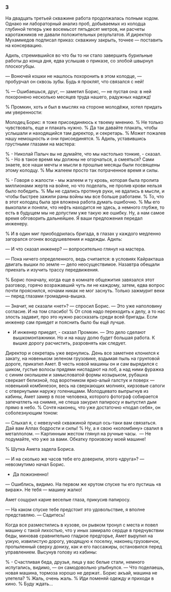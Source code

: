 ### 3

На двадцать третьей скважине работа продолжалась полным ходом.
Однако ни лабораторный анализ проб, добываемых из колодца глубиной теперь уже восемьсот пятьдесят метров, ни расчеты каротажников не давали положительных результатов.
И директор Мухаммедов подписал приказ: скважину закрыть, точнее — поставить на консервацию.

Адиль, стремившийся во что бы то ни стало завершить бурильные работы до конца дня, едва услышав о приказе, со злобой швырнул плоскогубцы.

— Вонючей кошки не нашлось похоронить в этом колодце, — пробурчал он сквозь зубы.
Будь я проклят, что связался с ней!

% — Ошибаешься, друг, — заметил Борис, — не пустая она: в ней похоронено несколько месяцев труда нашего, радужных надежд!

% Промкин, хоть и был в мыслях на стороне молодёжи, хотел придать им уверенности:

Молодец Борис: я тоже присоединяюсь к твоему мнению.
% Не только чувствовать, еще и плакать нужно.
% Да так давайте плакать, чтобы услышали и находящийся там директор, и секретарь.
% Может пожалев нашу немощность и они присоединятся.
% Адиль, уставившись грустными глазами на мастера:

% - Николай Палыч вы не думайте, что мы настолько тонкие, - сказал.
% - Но в такое время мы должны не огорчаться, а смеяться?
Сами знаете, все наши мечты и мысли в прошлые месяцы были посвящены этому колодцу.
% Мы жалеем просто так потраченное время и силы.

% - Говоря о жалости - мы жалеем и ту кровь, которая была пролита миллионами жертв на войне, но что поделать, не пролив крови нельзя было победить.
% Мы не сдались протянув руки, не вдались в мысли, и чтобы быстрее зажили раны войны мы все больше работаем.
% То, что в этот колодец была зря вложена работа думать ошибочно.
% Мы его выкопали и поняли, что нефть находится не здесь, а немного глубже, то есть в будущем мы не допустим уже такую же ошибку.
Ну, а нам самое время обговорить дальнейшее.
Я ваши предложения передал инженеру.

% И в один миг приободрилась бригада, в глазах у каждого медленно загорался огонек воодушевления и надежды.
Адиль:

— И что сказал инженер? — вопросительно глянул на мастера.

— Пока ничего определенного, ведь считается: в условиях Кайракташа двигать вышки по земле — дело неосуществимое.
Назавтра обещали приехать и изучить трассу передвижения.

% Борис поначалу, когда еще в комнате общежития завязался этот разговор, горячо возражавший чуть ли не каждому, затем, едва вопрос почти прояснился, ночами никак не мог заснуть.
Только зажмурит веки — перед глазами громадина-вышка.

— Значит, не сказали «нет»? — спросил Борис.
— Это уже наполовину согласие.
И на том спасибо!
% От слов надо переходить к делу, а то нас злость задавит, про это нужно рассказать среди всей бригады.
Если инженер сам приедет и пояснить было бы ещё лучше.

- И инженер приедет, - сказал Промкин.
— Это дело сделают вышкомонтажники.
Но и на нашу долю будет большая работа.
К вышке дорогу расчистить, разровнять как следует.

Директор и секретарь уже вернулись.
День все заметнее клонился к закату, на новеньком зеленом грузовике, вздымая пыль на грунтовой дороге, прикатил Амет.
В честь новой машины он и сам вырядился с шиком, густые волосы прядями ниспадают на лоб, а над ними фуражка с синим околышем и замысловатой формы козырьком, рубашка сверкает белизной, под воротником ярко-алый галстук и поверх — новенький комбинезон, весь на сверкающих молниях, кирзовые сапоги с отвернутыми наружу голенищами.
Молодцевато выпрыгнув из кабины, Амет замер в позе человека, которого фотограф собирается запечатлеть на снимке, не спеша закурил папиросу и выпустил дым прямо в небо.
% Сочтя наконец, что уже достаточно «подал себя», он соболезнующим тоном:

— Слыхал я, с невезучей скважиной пришл ось-таки вам связаться.
Дай вам Аллах бодрости и силы!
% Ну, а я свою «коломбину» свалил в металлолом.
— Картинным жестом глянул на ручные часы.
 — Не подумайте, что уже за вами.
Обкатку произвожу моей машине!

% Шутка Амета задела Бориса.

— И на сколько же часов тебе его доверили, этого «друга»? — невозмутимо начал Борис.

- Да пожизненно!

— Ошиблись, видимо.
На первом же крутом спуске ты его пустишь «в вираж».
Не тебя — машину жалко!

Амет сощурил карие веселые глаза, прикусив папиросу.

— На каком спуске тебе предстоит это удовольствие, я вполне представляю.
— Садитесь!

Когда все разместились в кузове, он рывком тронул с места и повел машину с такой лихостью, что у иных замирало сердце в предчувствии беды, миновав сравнительно гладкое предгорье, Амет вырулил на узкую, извилистую дорогу, уводящую к поселку, наконец грузовичок, пропыленный сверху донизу, как и его пассажиры, остановился перед управлением.
Высунув голову из кабины:

% - Счастливая беда, друзья, лица у вас белые стали, немного испугались, видимо, — он самодовольно улыбнулся.
— Что поделаешь, новая машина, тормоза хорошо не держат..
Борис акъай, машина не улетела?
% Жаль, очень жаль.
% Иди поменяй одежду и приходи в кино.
% Буду ждать...
